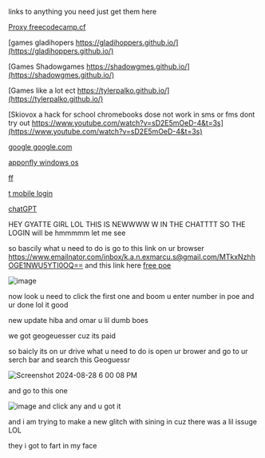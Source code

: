 links to anything you need just get them here

[Proxy freecodecamp.cf](https://freecodecamp.cf/)

[games gladihopers https://gladihoppers.github.io/](https://gladihoppers.github.io/)

[Games Shadowgames https://shadowgmes.github.io/](https://shadowgmes.github.io/)

[Games like a lot ect https://tylerpalko.github.io/](https://tylerpalko.github.io/)

[Skiovox a hack for school chromebooks dose not work in sms or fms dont try out https://www.youtube.com/watch?v=sD2E5mOeD-4&t=3s](https://www.youtube.com/watch?v=sD2E5mOeD-4&t=3s)

[google google.com](https://www.google.com/)

[apponfly windows os](https://app.apponfly.com/trial)

[ff](206.15.249.238)

[t mobile login](http://192.168.0.1)

[chatGPT](https://chatgpt.com/)

HEY GYATTE GIRL LOL THIS IS NEWWWW W IN THE CHATTTT SO THE LOGIN will be hmmmmm let me see

so bascily what u need to do is
go to this link on ur browser https://www.emailnator.com/inbox/k.a.n.exmarcu.s@gmail.com/MTkxNzhhOGE1NWU5YTI0OQ==
and this link here
[free poe](https://poe.com/login)

![image](https://github.com/user-attachments/assets/cf688ef7-7bd0-454f-84c7-ce65e56014cc)

now look u need to click the first one and boom u enter number in poe and ur done lol it good



new update hiba and omar u lil dumb boes

we got geogeuesser cuz its paid 

so baicly its on ur drive what u need to do is open ur brower and go to ur serch bar and search this Geoguessr

![Screenshot 2024-08-28 6 00 08 PM](https://github.com/user-attachments/assets/070aef31-8655-4fa5-baf9-7e91c7ffeb01)

and go to this one

![image](https://github.com/user-attachments/assets/38f15365-5fd0-4d32-87d4-8b6875844caf)
and click any and u got it 

and i am trying to make a new glitch
with sining in cuz there was a lil issuge LOL

they i got to fart in my face
